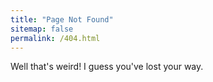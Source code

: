 ```yaml
---
title: "Page Not Found"
sitemap: false
permalink: /404.html
---
```


Well that's weird! I guess you've lost your way.
